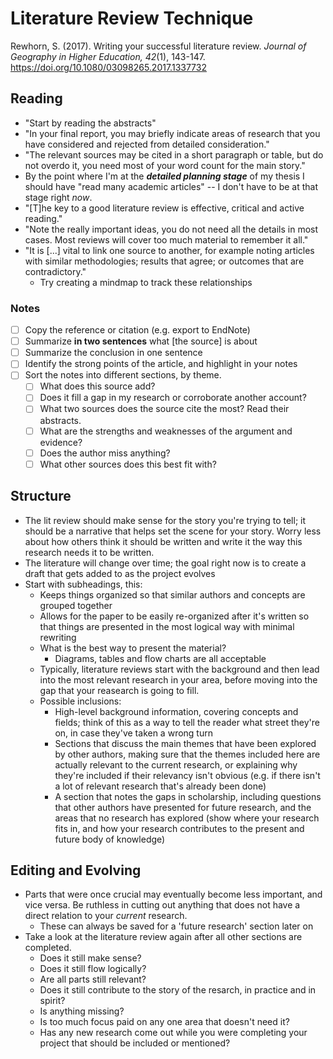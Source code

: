 # Literature Review Technique

Rewhorn, S. (2017). Writing your successful literature review. *Journal of Geography in Higher Education, 42*(1), 143-147.
<https://doi.org/10.1080/03098265.2017.1337732>

## Reading

- "Start by reading the abstracts"
- "In your final report, you may briefly indicate areas of research that you have considered and rejected from detailed consideration."
- "The relevant sources may be cited in a short paragraph or table, but do not overdo it, you need most of your word count for the main story."
- By the point where I'm at the ***detailed planning stage*** of my thesis I should have "read many academic articles" -- I don't have to be at that stage right *now*.
- "[T]he key to a good literature review is effective, critical and active reading."
- "Note the really important ideas, you do not need all the details in most cases. Most reviews will cover too much material to remember it all."
- "It is [...] vital to link one source to another, for example noting articles with similar methodologies; results that agree; or outcomes that are contradictory."
    - Try creating a mindmap to track these relationships


 ### Notes

- [ ] Copy the reference or citation (e.g. export to EndNote)
- [ ] Summarize **in two sentences** what [the source] is about
- [ ] Summarize the conclusion in one sentence
- [ ] Identify the strong points of the article, and highlight in your notes
- [ ] Sort the notes into different sections, by theme.
  - [ ] What does this source add?
  - [ ] Does it fill a gap in my research or corroborate another account?
  - [ ] What two sources does the source cite the most? Read their abstracts.
  - [ ] What are the strengths and weaknesses of the argument and evidence?
  - [ ] Does the author miss anything?
  - [ ] What other sources does this best fit with?

## Structure

- The lit review should make sense for the story you're trying to tell; it should be a narrative that helps set the scene for your story. Worry less about how others think it should be written and write it the way this research needs it to be written.
- The literature will change over time; the goal right now is to create a draft that gets added to as the project evolves
- Start with subheadings, this:
  - Keeps things organized so that similar authors and concepts are grouped together
  - Allows for the paper to be easily re-organized after it's written so that things are presented in the most logical way with minimal rewriting
  - What is the best way to present the material? 
    - Diagrams, tables and flow charts are all acceptable
  - Typically, literature reviews start with the background and then lead into the most relevant research in your area, before moving into the gap that your reasearch is going to fill.
  - Possible inclusions:
    - High-level background information, covering concepts and fields; think of this as a way to tell the reader what street they're on, in case they've taken a wrong turn
    - Sections that discuss the main themes that have been explored by other authors, making sure that the themes included here are actually relevant to the current research, or explaining why they're included if their relevancy isn't obvious (e.g. if there isn't a lot of relevant research that's already been done)
    - A section that notes the gaps in scholarship, including questions that other authors have presented for future research, and the areas that no research has explored (show where your research fits in, and how your research contributes to the present and future body of knowledge)

## Editing and Evolving

- Parts that were once crucial may eventually become less important, and vice versa. Be ruthless in cutting out anything that does not have a direct relation to your *current* research.
  - These can always be saved for a 'future research' section later on
- Take a look at the literature review again after all other sections are completed. 
  - Does it still make sense? 
  - Does it still flow logically?
  - Are all parts still relevant?
  - Does it still contribute to the story of the resarch, in practice and in spirit?
  - Is anything missing?
  - Is too much focus paid on any one area that doesn't need it?
  - Has any new research come out while you were completing your project that should be included or mentioned?